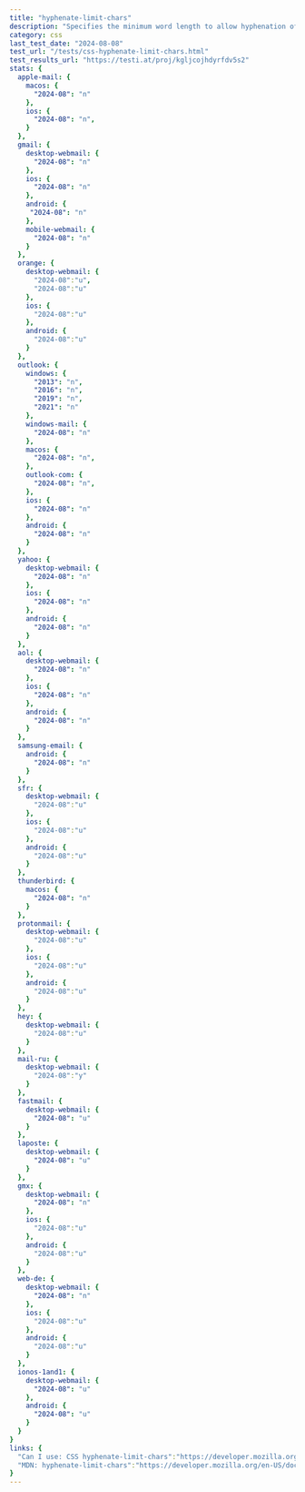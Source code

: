 ```yaml
---
title: "hyphenate-limit-chars"
description: "Specifies the minimum word length to allow hyphenation of words as well as the minimum number of characters before and after the hyphen."
category: css
last_test_date: "2024-08-08"
test_url: "/tests/css-hyphenate-limit-chars.html"
test_results_url: "https://testi.at/proj/kgljcojhdyrfdv5s2"
stats: {
  apple-mail: {
    macos: {
      "2024-08": "n"
    },
    ios: {
      "2024-08": "n",
    }
  },
  gmail: {
    desktop-webmail: {
      "2024-08": "n"
    },
    ios: {
      "2024-08": "n"
    },
    android: {
     "2024-08": "n"
    },
    mobile-webmail: {
      "2024-08": "n"
    }
  },
  orange: {
    desktop-webmail: {
      "2024-08":"u",
      "2024-08":"u"
    },
    ios: {
      "2024-08":"u"
    },
    android: {
      "2024-08":"u"
    }
  },
  outlook: {
    windows: {
      "2013": "n",
      "2016": "n",
      "2019": "n",
      "2021": "n"
    },
    windows-mail: {
      "2024-08": "n"
    },
    macos: {
      "2024-08": "n",
    },
    outlook-com: {
      "2024-08": "n",
    },
    ios: {
      "2024-08": "n"
    },
    android: {
      "2024-08": "n"
    }
  },
  yahoo: {
    desktop-webmail: {
      "2024-08": "n"
    },
    ios: {
      "2024-08": "n"
    },
    android: {
      "2024-08": "n"
    }
  },
  aol: {
    desktop-webmail: {
      "2024-08": "n"
    },
    ios: {
      "2024-08": "n"
    },
    android: {
      "2024-08": "n"
    }
  },
  samsung-email: {
    android: {
      "2024-08": "n"
    }
  },
  sfr: {
    desktop-webmail: {
      "2024-08":"u"
    },
    ios: {
      "2024-08":"u"
    },
    android: {
      "2024-08":"u"
    }
  },
  thunderbird: {
    macos: {
      "2024-08": "n"
    }
  },
  protonmail: {
    desktop-webmail: {
      "2024-08":"u"
    },
    ios: {
      "2024-08":"u"
    },
    android: {
      "2024-08":"u"
    }
  },
  hey: {
    desktop-webmail: {
      "2024-08":"u"
    }
  },
  mail-ru: {
    desktop-webmail: {
      "2024-08":"y"
    }
  },
  fastmail: {
    desktop-webmail: {
      "2024-08": "u"
    }
  },
  laposte: {
    desktop-webmail: {
      "2024-08": "u"
    }
  },
  gmx: {
    desktop-webmail: {
      "2024-08": "n"
    },
    ios: {
      "2024-08":"u"
    },
    android: {
      "2024-08":"u"
    }
  },
  web-de: {
    desktop-webmail: {
      "2024-08": "n"
    },
    ios: {
      "2024-08":"u"
    },
    android: {
      "2024-08":"u"
    }
  },
  ionos-1and1: {
    desktop-webmail: {
      "2024-08": "u"
    },
    android: {
      "2024-08": "u"
    }
  }
}
links: {
  "Can I use: CSS hyphenate-limit-chars":"https://developer.mozilla.org/en-US/docs/Web/CSS/hyphenate-limit-chars",
  "MDN: hyphenate-limit-chars":"https://developer.mozilla.org/en-US/docs/Web/CSS/hyphenate-limit-chars"
}
---
```


